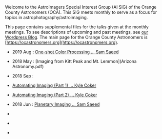 Welcome to the AstroImagers Special Interest Group (AI SIG) of the Orange County Astronomers (OCA).  This SIG meets monthly to serve as a focus for topics in astrophotography/astroimaging.

This page contains supplemental files for the talks given at the monthly meetings.  To see descriptions of upcoming and past meetings, see [our Wordpress Blog](https://astroimagers.wordpress.com).  The main page for the Orange County Astronomers is [https://ocastronomers.org](https://ocastronomers.org).

* 2019 Aug : [One-shot Color Processing ... Sam Saeed](OSC_Processing-Sam_Saeed-AISIG-2019-09.pdf) 
* 2018 May : [Imaging from Kitt Peak and Mt. Lemmon](Arizona Astronomy.pdf) 
* 2018 Sep : 
*   [Automating Imaging (Part 1) ... Kyle Coker](EvolutionOfAManCave.pdf) 
*   [Automating Imaging (Part 2) ... Kyle Coker](CCDAutopilot5.pdf) 
* 2018 Jun : [Planetary Imaging ... Sam Saeed](Planetary_Imaging-Sam_Saeed-AISIG-2018-06.pdf) 

* []() 
* []() 
* []() 
